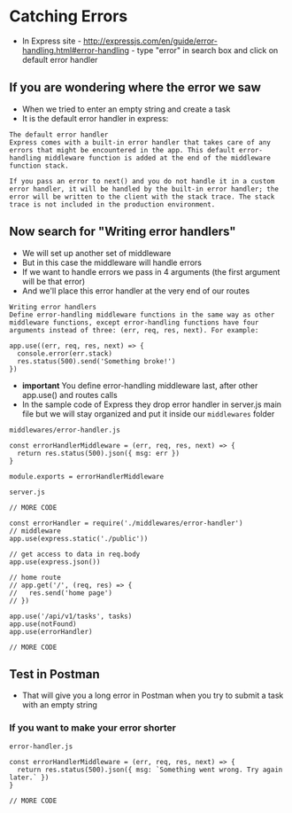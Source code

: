 # Catching Errors
* In Express site - http://expressjs.com/en/guide/error-handling.html#error-handling - type "error" in search box and click on default error handler

## If you are wondering where the error we saw
* When we tried to enter an empty string and create a task
* It is the default error handler in express:

```
The default error handler
Express comes with a built-in error handler that takes care of any errors that might be encountered in the app. This default error-handling middleware function is added at the end of the middleware function stack.

If you pass an error to next() and you do not handle it in a custom error handler, it will be handled by the built-in error handler; the error will be written to the client with the stack trace. The stack trace is not included in the production environment.
```

## Now search for "Writing error handlers"
* We will set up another set of middleware
* But in this case the middleware will handle errors
* If we want to handle errors we pass in 4 arguments (the first argument will be that error)
* And we'll place this error handler at the very end of our routes

```
Writing error handlers
Define error-handling middleware functions in the same way as other middleware functions, except error-handling functions have four arguments instead of three: (err, req, res, next). For example:
```

```
app.use((err, req, res, next) => {
  console.error(err.stack)
  res.status(500).send('Something broke!')
})
```

* **important** You define error-handling middleware last, after other app.use() and routes calls
* In the sample code of Express they drop error handler in server.js main file but we will stay organized and put it inside our `middlewares` folder

`middlewares/error-handler.js`

```
const errorHandlerMiddleware = (err, req, res, next) => {
  return res.status(500).json({ msg: err })
}

module.exports = errorHandlerMiddleware
```

`server.js`

```
// MORE CODE

const errorHandler = require('./middlewares/error-handler')
// middleware
app.use(express.static('./public'))

// get access to data in req.body
app.use(express.json())

// home route
// app.get('/', (req, res) => {
//   res.send('home page')
// })

app.use('/api/v1/tasks', tasks)
app.use(notFound)
app.use(errorHandler)

// MORE CODE
```

## Test in Postman
* That will give you a long error in Postman when you try to submit a task with an empty string

### If you want to make your error shorter
`error-handler.js`

```
const errorHandlerMiddleware = (err, req, res, next) => {
  return res.status(500).json({ msg: `Something went wrong. Try again later.` })
}

// MORE CODE
```



